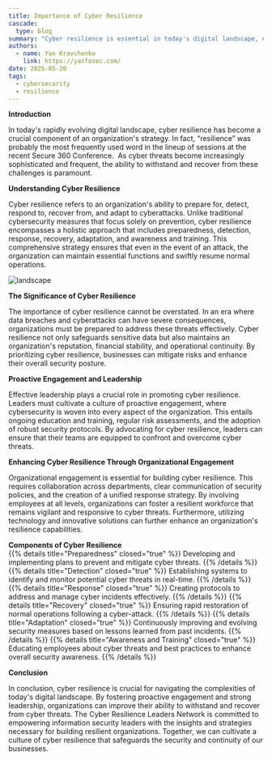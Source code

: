```yaml
---
title: Importance of Cyber Resilience
cascade: 
  type: blog
summary: "Cyber resilience is essential in today's digital landscape, encompassing preparedness, detection, response, recovery,  daptation, and awareness and training. It enables organizations to withstand and recover from cyber threats, safeguarding sensitive information, reputation, and operational continuity. Strong leadership and proactive engagement help integrate cybersecurity into all facets of an organization, nurturing a culture of resilience. "
authors: 
  - name: Yan Kravchenko
    link: https://yanfosec.com/
date: 2025-05-20
tags:
  - cybersecurity
  - resilience
---
```

**Introduction**  

In today's rapidly evolving digital landscape, cyber resilience has become a crucial component of an organization's strategy. In fact, “resilience” was probably the most frequently used word in the lineup of sessions at the recent Secure 360 Conference.  As cyber threats become increasingly sophisticated and frequent, the ability to withstand and recover from these challenges is paramount.   

**Understanding Cyber Resilience**  

Cyber resilience refers to an organization's ability to prepare for, detect, respond to, recover from, and adapt to cyberattacks. Unlike traditional cybersecurity measures that focus solely on prevention, cyber resilience encompasses a holistic approach that includes preparedness, detection, response, recovery, adaptation, and awareness and training. This comprehensive strategy ensures that even in the event of an attack, the organization can maintain essential functions and swiftly resume normal operations.  

![landscape](/img/resilience.png "Resilience Model")

**The Significance of Cyber Resilience**  

The importance of cyber resilience cannot be overstated. In an era where data breaches and cyberattacks can have severe consequences, organizations must be prepared to address these threats effectively. Cyber resilience not only safeguards sensitive data but also maintains an organization's reputation, financial stability, and operational continuity. By prioritizing cyber resilience, businesses can mitigate risks and enhance their overall security posture.  

**Proactive Engagement and Leadership**  

Effective leadership plays a crucial role in promoting cyber resilience.  Leaders must cultivate a culture of proactive engagement, where cybersecurity is woven into every aspect of the organization. This entails ongoing education and training, regular risk assessments, and the adoption of robust security protocols. By advocating for cyber resilience, leaders can ensure that their teams are equipped to confront and overcome cyber threats.  
  
**Enhancing Cyber Resilience Through Organizational Engagement**  

Organizational engagement is essential for building cyber resilience.  This requires collaboration across departments, clear communication of security policies, and the creation of a unified response strategy. By involving employees at all levels, organizations can foster a resilient workforce that remains vigilant and responsive to cyber threats. Furthermore, utilizing technology and innovative solutions can further enhance an organization's resilience capabilities. 


**Components of Cyber Resilience**  
{{% details title="Preparedness" closed="true" %}}
Developing and implementing plans to prevent and mitigate cyber threats.
{{% /details %}}
{{% details title="Detection" closed="true" %}}
Establishing systems to identify and monitor potential cyber threats in real-time. 
{{% /details %}}
{{% details title="Response" closed="true" %}}
Creating protocols to address and manage cyber incidents effectively. 
{{% /details %}}
{{% details title="Recovery" closed="true" %}}
Ensuring rapid restoration of normal operations following a cyber-attack. 
{{% /details %}}
{{% details title="Adaptation" closed="true" %}}
Continuously improving and evolving security measures based on lessons learned from past incidents.
{{% /details %}}
{{% details title="Awareness and Training" closed="true" %}}
Educating employees about cyber threats and best practices to enhance overall security awareness.
{{% /details %}}
  
**Conclusion**  

In conclusion, cyber resilience is crucial for navigating the complexities of today's digital landscape. By fostering proactive engagement and strong leadership, organizations can improve their ability to withstand and recover from cyber threats. The Cyber Resilience Leaders Network is committed to empowering information security leaders with the insights and strategies necessary for building resilient organizations. Together, we can cultivate a culture of cyber resilience that safeguards the security and continuity of our businesses.